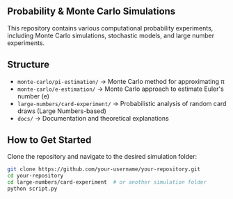 ## Probability & Monte Carlo Simulations  

This repository contains various computational probability experiments, including Monte Carlo simulations, stochastic models, and large number experiments.  

## Structure  

- `monte-carlo/pi-estimation/` → Monte Carlo method for approximating π  
- `monte-carlo/e-estimation/` → Monte Carlo approach to estimate Euler's number (e)  
- `large-numbers/card-experiment/` → Probabilistic analysis of random card draws (Large Numbers-based)   
- `docs/` → Documentation and theoretical explanations  

## How to Get Started  

Clone the repository and navigate to the desired simulation folder:  

```bash
git clone https://github.com/your-username/your-repository.git
cd your-repository
cd large-numbers/card-experiment  # or another simulation folder
python script.py
